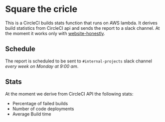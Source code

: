 # Square the cricle

This is a CircleCI builds stats function that runs on AWS lambda. It derives build statistics from CircleCI api and sends the report to a slack channel.
At the moment it works only with [website-honestly](https://github.com/redbadger/website-honestly).

## Schedule
The report is scheduled to be sent to `#internal-projects` slack channel *every week on Monday at 9:00 am*.

## Stats
At the moment we derive from CircleCI API the following stats:
* Percentage of failed builds
* Number of code deployments
* Average Build time
